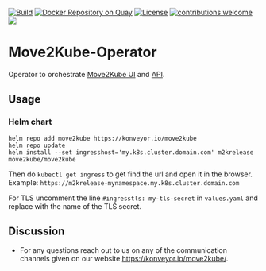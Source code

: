[![Build](https://github.com/konveyor/move2kube-operator/workflows/Build/badge.svg "Github Actions")](https://github.com/konveyor/move2kube-operator/actions?query=workflow%3ABuild)
[![Docker Repository on Quay](https://quay.io/repository/konveyor/move2kube-operator/status "Docker Repository on Quay")](https://quay.io/repository/konveyor/move2kube-operator)
[![License](https://img.shields.io/:license-apache-blue.svg)](https://www.apache.org/licenses/LICENSE-2.0.html)
[![contributions welcome](https://img.shields.io/badge/contributions-welcome-brightgreen.svg?style=flat)](https://github.com/konveyor/move2kube-operator/pulls)
[<img src="https://img.shields.io/badge/slack-konveyor/move2kube-green.svg?logo=slack">](https://kubernetes.slack.com/archives/CR85S82A2)

# Move2Kube-Operator

Operator to orchestrate [Move2Kube UI](https://github.com/konveyor/move2kube-ui) and [API](https://github.com/konveyor/move2kube-api).

## Usage

### Helm chart

```
helm repo add move2kube https://konveyor.io/move2kube
helm repo update
helm install --set ingresshost='my.k8s.cluster.domain.com' m2krelease move2kube/move2kube
```
Then do `kubectl get ingress` to get find the url and open it in the browser.  
Example: `https://m2krelease-mynamespace.my.k8s.cluster.domain.com`

For TLS uncomment the line `#ingresstls: my-tls-secret` in `values.yaml` and replace with the name of the TLS secret.

## Discussion

* For any questions reach out to us on any of the communication channels given on our website https://konveyor.io/move2kube/.
